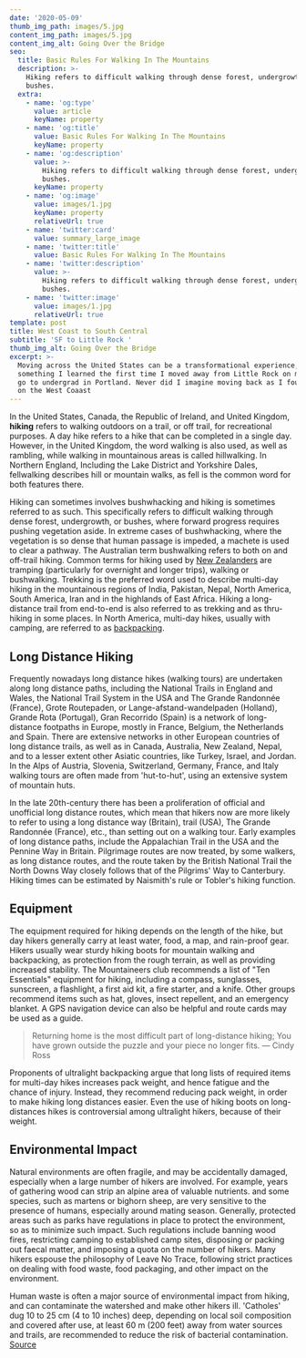 ```yaml
---
date: '2020-05-09'
thumb_img_path: images/5.jpg
content_img_path: images/5.jpg
content_img_alt: Going Over the Bridge
seo:
  title: Basic Rules For Walking In The Mountains
  description: >-
    Hiking refers to difficult walking through dense forest, undergrowth, or
    bushes.
  extra:
    - name: 'og:type'
      value: article
      keyName: property
    - name: 'og:title'
      value: Basic Rules For Walking In The Mountains
      keyName: property
    - name: 'og:description'
      value: >-
        Hiking refers to difficult walking through dense forest, undergrowth, or
        bushes.
      keyName: property
    - name: 'og:image'
      value: images/1.jpg
      keyName: property
      relativeUrl: true
    - name: 'twitter:card'
      value: summary_large_image
    - name: 'twitter:title'
      value: Basic Rules For Walking In The Mountains
    - name: 'twitter:description'
      value: >-
        Hiking refers to difficult walking through dense forest, undergrowth, or
        bushes.
    - name: 'twitter:image'
      value: images/1.jpg
      relativeUrl: true
template: post
title: West Coast to South Central
subtitle: 'SF to Little Rock '
thumb_img_alt: Going Over the Bridge
excerpt: >-
  Moving across the United States can be a transformational experience,
  something I learned the first time I moved away from Little Rock on my own to
  go to undergrad in Portland. Never did I imagine moving back as I found “home”
  on the West Coaast
---
```


In the United States, Canada, the Republic of Ireland, and United Kingdom, **hiking** refers to walking outdoors on a trail, or off trail, for recreational purposes. A day hike refers to a hike that can be completed in a single day. However, in the United Kingdom, the word walking is also used, as well as rambling, while walking in mountainous areas is called hillwalking. In Northern England, Including the Lake District and Yorkshire Dales, fellwalking describes hill or mountain walks, as fell is the common word for both features there.

Hiking can sometimes involves bushwhacking and hiking is sometimes referred to as such. This specifically refers to difficult walking through dense forest, undergrowth, or bushes, where forward progress requires pushing vegetation aside. In extreme cases of bushwhacking, where the vegetation is so dense that human passage is impeded, a machete is used to clear a pathway. The Australian term bushwalking refers to both on and off-trail hiking. Common terms for hiking used by [New Zealanders](https://en.wikipedia.org/wiki/New_Zealand) are tramping (particularly for overnight and longer trips), walking or bushwalking. Trekking is the preferred word used to describe multi-day hiking in the mountainous regions of India, Pakistan, Nepal, North America, South America, Iran and in the highlands of East Africa. Hiking a long-distance trail from end-to-end is also referred to as trekking and as thru-hiking in some places. In North America, multi-day hikes, usually with camping, are referred to as [backpacking](https://en.wikipedia.org/wiki/Backpacking_(wilderness)).

## Long Distance Hiking

Frequently nowadays long distance hikes (walking tours) are undertaken along long distance paths, including the National Trails in England and Wales, the National Trail System in the USA and The Grande Randonnée (France), Grote Routepaden, or Lange-afstand-wandelpaden (Holland), Grande Rota (Portugal), Gran Recorrido (Spain) is a network of long-distance footpaths in Europe, mostly in France, Belgium, the Netherlands and Spain. There are extensive networks in other European countries of long distance trails, as well as in Canada, Australia, New Zealand, Nepal, and to a lesser extent other Asiatic countries, like Turkey, Israel, and Jordan. In the Alps of Austria, Slovenia, Switzerland, Germany, France, and Italy walking tours are often made from 'hut-to-hut', using an extensive system of mountain huts.

In the late 20th-century there has been a proliferation of official and unofficial long distance routes, which mean that hikers now are more likely to refer to using a long distance way (Britain), trail (USA), The Grande Randonnée (France), etc., than setting out on a walking tour. Early examples of long distance paths, include the Appalachian Trail in the USA and the Pennine Way in Britain. Pilgrimage routes are now treated, by some walkers, as long distance routes, and the route taken by the British National Trail the North Downs Way closely follows that of the Pilgrims' Way to Canterbury. Hiking times can be estimated by Naismith's rule or Tobler's hiking function.

## Equipment

The equipment required for hiking depends on the length of the hike, but day hikers generally carry at least water, food, a map, and rain-proof gear. Hikers usually wear sturdy hiking boots for mountain walking and backpacking, as protection from the rough terrain, as well as providing increased stability. The Mountaineers club recommends a list of "Ten Essentials" equipment for hiking, including a compass, sunglasses, sunscreen, a flashlight, a first aid kit, a fire starter, and a knife. Other groups recommend items such as hat, gloves, insect repellent, and an emergency blanket. A GPS navigation device can also be helpful and route cards may be used as a guide.

> Returning home is the most difficult part of long-distance hiking; You have grown outside the puzzle and your piece no longer fits. ― Cindy Ross

Proponents of ultralight backpacking argue that long lists of required items for multi-day hikes increases pack weight, and hence fatigue and the chance of injury. Instead, they recommend reducing pack weight, in order to make hiking long distances easier. Even the use of hiking boots on long-distances hikes is controversial among ultralight hikers, because of their weight.

## Environmental Impact

Natural environments are often fragile, and may be accidentally damaged, especially when a large number of hikers are involved. For example, years of gathering wood can strip an alpine area of valuable nutrients. and some species, such as martens or bighorn sheep, are very sensitive to the presence of humans, especially around mating season. Generally, protected areas such as parks have regulations in place to protect the environment, so as to minimize such impact. Such regulations include banning wood fires, restricting camping to established camp sites, disposing or packing out faecal matter, and imposing a quota on the number of hikers. Many hikers espouse the philosophy of Leave No Trace, following strict practices on dealing with food waste, food packaging, and other impact on the environment.

Human waste is often a major source of environmental impact from hiking, and can contaminate the watershed and make other hikers ill. 'Catholes' dug 10 to 25 cm (4 to 10 inches) deep, depending on local soil composition and covered after use, at least 60 m (200 feet) away from water sources and trails, are recommended to reduce the risk of bacterial contamination. [Source](https://en.wikipedia.org/wiki/Hiking)
